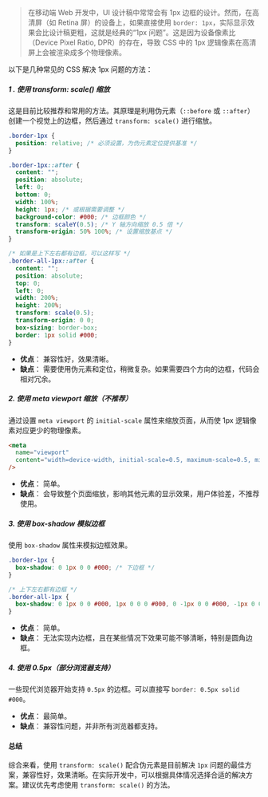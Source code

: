 > 在移动端 Web 开发中，UI 设计稿中常常会有 1px 边框的设计。然而，在高清屏（如 Retina 屏）的设备上，如果直接使用 `border: 1px`，实际显示效果会比设计稿更粗，这就是经典的“1px 问题”。这是因为设备像素比（Device Pixel Ratio, DPR）的存在，导致 CSS 中的 1px 逻辑像素在高清屏上会被渲染成多个物理像素。

以下是几种常见的 CSS 解决 1px 问题的方法：

##### 1 . 使用 transform: scale() 缩放

这是目前比较推荐和常用的方法。其原理是利用伪元素（`::before` 或 `::after`）创建一个视觉上的边框，然后通过 `transform: scale()` 进行缩放。

```css
.border-1px {
  position: relative; /* 必须设置，为伪元素定位提供基准 */
}

.border-1px::after {
  content: "";
  position: absolute;
  left: 0;
  bottom: 0;
  width: 100%;
  height: 1px; /* 或根据需要调整 */
  background-color: #000; /* 边框颜色 */
  transform: scaleY(0.5); /* Y 轴方向缩放 0.5 倍 */
  transform-origin: 50% 100%; /* 设置缩放基点 */
}

/* 如果是上下左右都有边框，可以这样写 */
.border-all-1px::after {
  content: "";
  position: absolute;
  top: 0;
  left: 0;
  width: 200%;
  height: 200%;
  transform: scale(0.5);
  transform-origin: 0 0;
  box-sizing: border-box;
  border: 1px solid #000;
}
```

- **优点**： 兼容性好，效果清晰。
- **缺点**： 需要使用伪元素和定位，稍微复杂。如果需要四个方向的边框，代码会相对冗余。

##### 2. 使用 meta viewport 缩放（不推荐）

通过设置 `meta viewport` 的 `initial-scale` 属性来缩放页面，从而使 1px 逻辑像素对应更少的物理像素。

```html
<meta
  name="viewport"
  content="width=device-width, initial-scale=0.5, maximum-scale=0.5, minimum-scale=0.5, user-scalable=no"
/>
```

- **优点**： 简单。
- **缺点**： 会导致整个页面缩放，影响其他元素的显示效果，用户体验差，不推荐使用。

##### 3. 使用 box-shadow 模拟边框

使用 `box-shadow` 属性来模拟边框效果。

```css
.border-1px {
  box-shadow: 0 1px 0 0 #000; /* 下边框 */
}

/* 上下左右都有边框 */
.border-all-1px {
  box-shadow: 0 1px 0 0 #000, 1px 0 0 0 #000, 0 -1px 0 0 #000, -1px 0 0 0 #000;
}
```

- **优点**： 简单。
- **缺点**： 无法实现内边框，且在某些情况下效果可能不够清晰，特别是圆角边框。

##### 4. 使用 0.5px（部分浏览器支持）

一些现代浏览器开始支持 `0.5px` 的边框。可以直接写 `border: 0.5px solid #000`。

- **优点**： 最简单。
- **缺点**： 兼容性问题，并非所有浏览器都支持。

#### 总结

综合来看，使用 `transform: scale()` 配合伪元素是目前解决 `1px` 问题的最佳方案，兼容性好，效果清晰。在实际开发中，可以根据具体情况选择合适的解决方案。建议优先考虑使用 `transform: scale()` 的方法。

